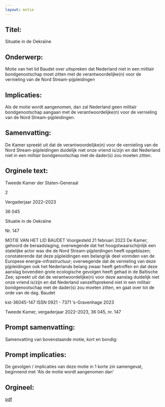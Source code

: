 ```yaml
---
layout: motie
---
```

## Titel:
Situatie in de Oekraïne 
## Onderwerp:
Motie van het lid Baudet over uitspreken dat Nederland niet in een militair bondgenootschap moet zitten met de verantwoordelijke(n) voor de vernieling van de Nord Stream-pijpleidingen 
## Implicaties:

Als de motie wordt aangenomen, dan zal Nederland geen militair bondgenootschap aangaan met de verantwoordelijke(n) voor de vernieling van de Nord Stream-pijpleidingen.
## Samenvatting:

De Kamer spreekt uit dat de verantwoordelijke(n) voor de vernieling van de Nord Stream-pijpleidingen duidelijk niet onze vriend is/zijn en dat Nederland niet in een militair bondgenootschap met de dader(s) zou moeten zitten.
## Orginele text:


Tweede Kamer der Staten-Generaal

2

Vergaderjaar 2022–2023

36 045

Situatie in de Oekraïne

Nr. 147

MOTIE VAN HET LID BAUDET
Voorgesteld 21 februari 2023
De Kamer,
gehoord de beraadslaging,
overwegende dat het hoogstwaarschijnlijk een statelijke actor was die de
Nord Stream-pijpleidingen heeft opgeblazen;
constaterende dat deze pijpleidingen een belangrijk deel vormden van de
Europese energie-infrastructuur;
overwegende dat de vernieling van deze pijpleidingen ook het Nederlands
belang zwaar heeft getroffen en dat deze aanslag bovendien grote
ecologische gevolgen heeft gehad in de Baltische Zee;
spreekt uit dat de verantwoordelijke(n) voor deze aanslag duidelijk niet
onze vriend is/zijn en dat Nederland vanzelfsprekend niet in een militair
bondgenootschap met de dader(s) zou moeten zitten,
en gaat over tot de orde van de dag.
Baudet

kst-36045-147
ISSN 0921 - 7371
’s-Gravenhage 2023

Tweede Kamer, vergaderjaar 2022–2023, 36 045, nr. 147


## Prompt samenvatting:
Samenvatting van bovenstaande motie, kort en bondig:


## Prompt implicaties:
De gevolgen / implicaties van deze motie in 1 korte zin samengevat, beginnend met 'Als de motie wordt aangenomen dan' 

## Orgineel:
[pdf](https://gegevensmagazijn.tweedekamer.nl/OData/v4/2.0/Document(980e8e31-367f-4726-ba74-550bbcb0a0b6)/resource)
